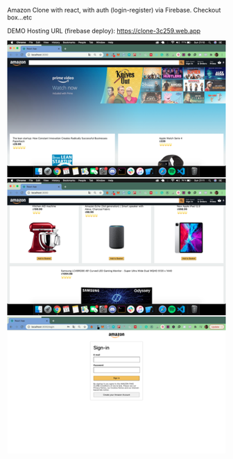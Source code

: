 Amazon Clone with react, with auth (login-register) via Firebase. Checkout box...etc

DEMO Hosting URL (firebase deploy): https://clone-3c259.web.app

![ScreenShot](amazon1.png)
![ScreenShot](amazon2.png)
![ScreenShot](amazon3.png)
